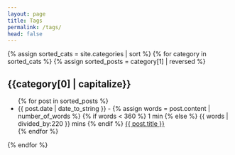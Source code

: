 ```yaml
---
layout: page
title: Tags
permalink: /tags/
head: false
---
```


{% assign sorted_cats = site.categories | sort %}
{% for category in sorted_cats %}
{% assign sorted_posts = category[1] | reversed %}
## {{category[0] | capitalize}}
<ul>
  {% for post in sorted_posts %}
  <li>
    <span class="post-date" display="inline">{{ post.date | date_to_string }}</span>
      -
    <span class="post-date" display="inline">
      {% assign words = post.content | number_of_words %}
        {% if words < 360 %}
          1 min
        {% else %}
          {{ words | divided_by:220 }} mins
        {% endif %}
    </span>
    <a href="{{ site.url }}{{ site.baseurl }}{{  post.url }}">{{  post.title }}</a>

  </li>
  {% endfor %}
</ul>
{% endfor %}